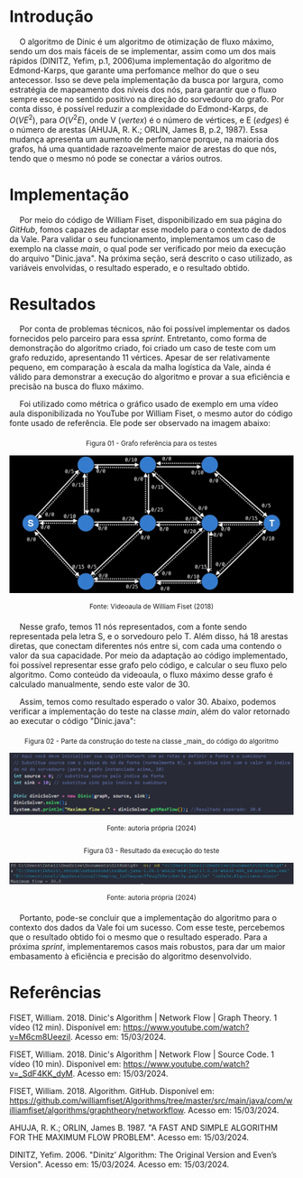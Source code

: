 # Introdução

&emsp; O algoritmo de Dinic é um algoritmo de otimização de fluxo máximo, sendo um dos mais fáceis de se implementar, assim como um dos mais rápidos (DINITZ, Yefim, p.1, 2006)uma implementação do algoritmo de Edmond-Karps, que garante uma perfomance melhor do que o seu antecessor. Isso se deve pela implementação da busca por largura, como estratégia de mapeamento dos níveis dos nós, para garantir que o fluxo sempre escoe no sentido positivo na direção do sorvedouro do grafo. Por conta disso, é possível reduzir a complexidade do Edmond-Karps, de $O(VE^2)$, para $O(V^2E)$, onde V (_vertex_) é o número de vértices, e E (_edges_) é o número de arestas (AHUJA, R. K.; ORLIN, James B, p.2, 1987). Essa mudança apresenta um aumento de perfomance porque, na maioria dos grafos, há uma quantidade razoavelmente maior de arestas do que nós, tendo que o mesmo nó pode se conectar a vários outros. 

# Implementação

&emsp; Por meio do código de William Fiset, disponibilizado em sua página do _GitHub_, fomos capazes de adaptar esse modelo para o contexto de dados da Vale. Para validar o seu funcionamento, implementamos um caso de exemplo na classe _main_, o qual pode ser verificado por meio da execução do arquivo "Dinic.java". Na próxima seção, será descrito o caso utilizado, as variáveis envolvidas, o resultado esperado, e o resultado obtido. 

# Resultados 

&emsp; Por conta de problemas técnicos, não foi possível implementar os dados fornecidos pelo parceiro para essa _sprint_. Entretanto, como forma de demonstração do algoritmo criado, foi criado um caso de teste com um grafo reduzido, apresentando 11 vértices. Apesar de ser relativamente pequeno, em comparação à escala da malha logística da Vale, ainda é válido para demonstrar a execução do algoritmo e provar a sua eficiência e precisão na busca do fluxo máximo. 

&emsp; Foi utilizado como métrica o gráfico usado de exemplo em uma vídeo aula disponibilizada no YouTube por William Fiset, o mesmo autor do código fonte usado de referência. Ele pode ser observado na imagem abaixo: 

<div align="center">

<sub>Figura 01 - Grafo referência para os testes</sub>

![Grafo referência para os testes](../artefatos/imagens/grafo.png)

<sup>Fonte: Videoaula de William Fiset (2018)</sup>

</div>

&emsp; Nesse grafo, temos 11 nós representados, com a fonte sendo representada pela letra S, e o sorvedouro pelo T. Além disso, há 18 arestas diretas, que conectam diferentes nós entre si, com cada uma contendo o valor da sua capacidade. Por meio da adaptação ao código implementado, foi possível representar esse grafo pelo código, e calcular o seu fluxo pelo algoritmo. Como conteúdo da videoaula, o fluxo máximo desse grafo é calculado manualmente, sendo este valor de 30. 

&emsp; Assim, temos como resultado esperado o valor 30. Abaixo, podemos verificar a implementação do teste na classe _main_, além do  valor retornado ao executar o código "Dinic.java": 

<div align="center">
<sub>Figura 02 - Parte da construção do teste na classe _main_ do código do algoritmo</sub>

![Imagem exibindo a instanciação das variáveis utilizadas no caso de teste](../artefatos/imagens/image-1.png)

<sup>Fonte: autoria própria (2024)</sup>

</div>

<div align="center">


<sub>Figura 03 - Resultado da execução do teste</sub>

![Imagem representando o resultado exibido no terminal, retornando o valor do fluxo máximo como 30](../artefatos/imagens/image-2.png)

<sup>Fonte: autoria própria (2024)</sup>

</div>

&emsp; Portanto, pode-se concluir que a implementação do algoritmo para o contexto dos dados da Vale foi um sucesso. Com esse teste, percebemos que o resultado obtido foi o mesmo que o resultado esperado. Para a próxima _sprint_, implementaremos casos mais robustos, para dar um maior embasamento à eficiência e precisão do algoritmo desenvolvido.

# Referências

FISET, William. 2018. Dinic's Algorithm | Network Flow | Graph Theory. 1 vídeo (12 min). Disponível em: https://www.youtube.com/watch?v=M6cm8UeeziI. Acesso em: 15/03/2024.

FISET, William. 2018. Dinic's Algorithm | Network Flow | Source Code. 1 vídeo (10 min). Disponível em: https://www.youtube.com/watch?v=_SdF4KK_dyM. Acesso em: 15/03/2024.

FISET, William. 2018. Algorithm. GitHub. Disponível em: https://github.com/williamfiset/Algorithms/tree/master/src/main/java/com/williamfiset/algorithms/graphtheory/networkflow. Acesso em: 15/03/2024.

AHUJA, R. K.; ORLIN, James B. 1987. "A FAST AND SIMPLE ALGORITHM FOR THE MAXIMUM FLOW PROBLEM". Acesso em: 15/03/2024.

DINITZ, Yefim. 2006. "Dinitz’ Algorithm: The Original Version and Even’s Version". Acesso em: 15/03/2024. Acesso em: 15/03/2024.